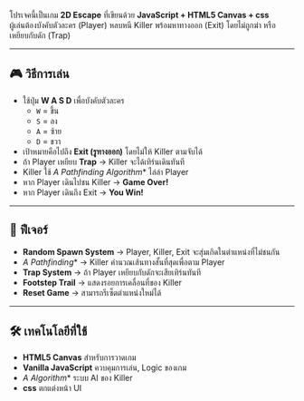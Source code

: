 โปรเจคนี้เป็นเกม **2D Escape** ที่เขียนด้วย **JavaScript + HTML5 Canvas + css**  
ผู้เล่นต้องบังคับตัวละคร (Player) หลบหนี Killer พร้อมหาทางออก (Exit) โดยไม่ถูกฆ่า หรือเหยียบกับดัก (Trap)

---

## 🎮 วิธีการเล่น
- ใช้ปุ่ม **W A S D** เพื่อบังคับตัวละคร
  - `W` = ขึ้น
  - `S` = ลง
  - `A` = ซ้าย
  - `D` = ขวา
- เป้าหมายคือไปถึง **Exit (รูทางออก)** โดยไม่ให้ Killer ตามจับได้
- ถ้า Player เหยียบ **Trap** → Killer จะได้เทิร์นเดินทันที
- Killer ใช้ **A* Pathfinding Algorithm** ไล่ล่า Player
- หาก Player เดินไปชน Killer → **Game Over!**
- หาก Player เดินถึง Exit → **You Win!**

---

## 🧩 ฟีเจอร์
- **Random Spawn System** → Player, Killer, Exit จะสุ่มเกิดในตำแหน่งที่ไม่ชนกัน
- **A* Pathfinding** → Killer คำนวณเส้นทางสั้นที่สุดเพื่อตาม Player
- **Trap System** → ถ้า Player เหยียบกับดักจะเสียเทิร์นทันที
- **Footstep Trail** → แสดงรอยการเคลื่อนที่ของ Killer
- **Reset Game** → สามารถรีเซ็ตตำแหน่งใหม่ได้

---

## 🛠️ เทคโนโลยีที่ใช้
- **HTML5 Canvas** สำหรับการวาดเกม
- **Vanilla JavaScript** ควบคุมการเล่น, Logic ของเกม
- **A* Algorithm** ระบบ AI ของ Killer
- **css** ตกแต่งหน้า UI
